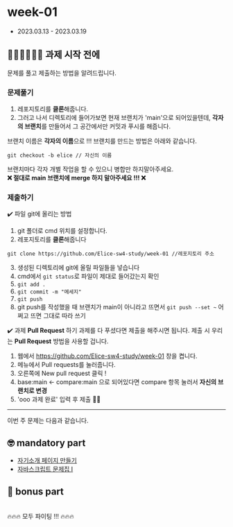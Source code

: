 # week-01

- 2023.03.13 - 2023.03.19


## 🧑🏻‍💻👩🏻‍💻 과제 시작 전에
문제를 풀고 제출하는 방법을 알려드립니다.


### 문제풀기

1. 레포지토리를 **클론**해줍니다.
2. 그러고 나서 디렉토리에 들어가보면 현재 브랜치가 'main'으로 되어있을텐데, **각자의 브랜치**를 만들어서 그 공간에서만 커밋과 푸시를 해줍니다.

브랜치 이름은 **각자의 이름**으로 !!! 브랜치를 만드는 방법은 아래와 같습니다.  
```git
git checkout -b elice // 자신의 이름
```

브랜치마다 각자 개별 작업을 할 수 있으니 병합만 하지말아주세요.  
**❌ 절대로 main 브랜치에 merge 하지 말아주세요 !!! ❌**


### 제출하기

✔️ 파일 git에 올리는 방법
1. git 폴더로 cmd 위치를 설정합니다.
2. 레포지토리를 **클론**해줍니다
```git
git clone https://github.com/Elice-sw4-study/week-01 //레포지토리 주소
```
3. 생성된 디렉토리에 git에 올릴 파일들을 넣습니다
4. cmd에서 `git status`로 파일이 제대로 들어갔는지 확인
5. `git add .`
6. `git commit -m "메세지"`
7. `git push`
8. git push를 작성했을 때 브랜치가 main이 아니라고 뜨면서 `git push --set ~` 어쩌고 뜨면 그대로 따라 쓰기


✔️ 과제 **Pull Request** 하기
과제를 다 푸셨다면 제출을 해주시면 됩니다. 
제출 시 우리는 **Pull Request** 방법을 사용할 겁니다.

1. 웹에서 https://github.com/Elice-sw4-study/week-01 창을 켭니다.
2. 메뉴에서 Pull requests를 눌러줍니다.
3. 오른쪽에 New pull request 클릭 !  
4. base:main <- compare:main 으로 되어있다면 compare 항목 눌러서 **자신의 브랜치로 변경**  
5. 'ooo 과제 완료' 입력 후 제출 👏🏻

---

이번 주 문제는 다음과 같습니다.

## 🤓 mandatory part

- [자기소개 페이지 만들기](https://swtrack.elice.io/courses/64483/lectures/548287) 
- [자바스크립트 문제집 Ⅰ](https://swtrack.elice.io/courses/64483/lectures/548288)

## 🧐 bonus part



<br>🔥🔥🔥 모두 파이팅 !!! 🔥🔥🔥
